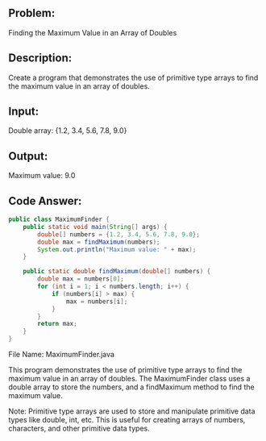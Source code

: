 ## Problem: 
Finding the Maximum Value in an Array of Doubles

## Description: 
Create a program that demonstrates the use of primitive type arrays to find the maximum value in an array of doubles.

## Input:

Double array: {1.2, 3.4, 5.6, 7.8, 9.0}

## Output:

Maximum value: 9.0

## Code Answer:
```Java
public class MaximumFinder {
    public static void main(String[] args) {
        double[] numbers = {1.2, 3.4, 5.6, 7.8, 9.0};
        double max = findMaximum(numbers);
        System.out.println("Maximum value: " + max);
    }

    public static double findMaximum(double[] numbers) {
        double max = numbers[0];
        for (int i = 1; i < numbers.length; i++) {
            if (numbers[i] > max) {
                max = numbers[i];
            }
        }
        return max;
    }
}
```

File Name: MaximumFinder.java

This program demonstrates the use of primitive type arrays to find the maximum value in an array of doubles. The MaximumFinder class uses a double array to store the numbers, and a findMaximum method to find the maximum value.

Note: Primitive type arrays are used to store and manipulate primitive data types like double, int, etc. This is useful for creating arrays of numbers, characters, and other primitive data types.